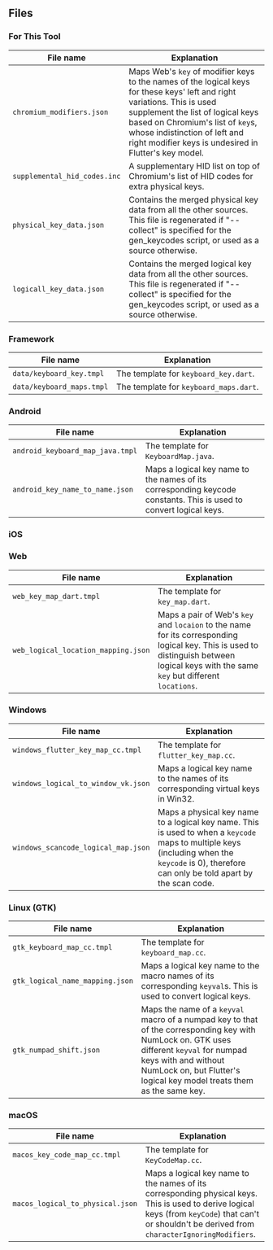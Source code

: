 ## Files

### For This Tool

| File name | Explanation |
| ---- | ---- |
| `chromium_modifiers.json` | Maps Web's `key` of modifier keys to the names of the logical keys for these keys' left and right variations. This is used supplement the list of logical keys based on Chromium's list of `key`s, whose indistinction of left and right modifier keys is undesired in Flutter's key model.|
| `supplemental_hid_codes.inc` | A supplementary HID list on top of Chromium's list of HID codes for extra physical keys.|
| `physical_key_data.json` | Contains the merged physical key data from all the other sources. This file is regenerated if "--collect" is specified for the gen_keycodes script, or used as a source otherwise. |
| `logicall_key_data.json` | Contains the merged logical key data from all the other sources. This file is regenerated if "--collect" is specified for the gen_keycodes script, or used as a source otherwise. |

### Framework

| File name | Explanation |
| ---- | ---- |
| `data/keyboard_key.tmpl` | The template for `keyboard_key.dart`. |
| `data/keyboard_maps.tmpl` | The template for `keyboard_maps.dart`. |


### Android

| File name | Explanation |
| ---- | ---- |
| `android_keyboard_map_java.tmpl` | The template for `KeyboardMap.java`. |
| `android_key_name_to_name.json` | Maps a logical key name to the names of its corresponding keycode constants. This is used to convert logical keys.|


### iOS

### Web

| File name | Explanation |
| ---- | ---- |
| `web_key_map_dart.tmpl` | The template for `key_map.dart`. |
| `web_logical_location_mapping.json` | Maps a pair of Web's `key` and `locaion` to the name for its corresponding logical key. This is used to distinguish between logical keys with the same `key` but different `locations`. |

### Windows

| File name | Explanation |
| ---- | ---- |
| `windows_flutter_key_map_cc.tmpl` | The template for `flutter_key_map.cc`. |
| `windows_logical_to_window_vk.json` | Maps a logical key name to the names of its corresponding virtual keys in Win32. |
| `windows_scancode_logical_map.json` | Maps a physical key name to a logical key name. This is used to when a `keycode` maps to multiple keys (including when the `keycode` is 0), therefore can only be told apart by the scan code. |

### Linux (GTK)

| File name | Explanation |
| ---- | ---- |
| `gtk_keyboard_map_cc.tmpl` | The template for `keyboard_map.cc`. |
| `gtk_logical_name_mapping.json` | Maps a logical key name to the macro names of its corresponding `keyval`s. This is used to convert logical keys.|
| `gtk_numpad_shift.json` | Maps the name of a `keyval` macro of a numpad key to that of the corresponding key with NumLock on. GTK uses different `keyval` for numpad keys with and without NumLock on, but Flutter's logical key model treats them as the same key.|

### macOS

| File name | Explanation |
| ---- | ---- |
| `macos_key_code_map_cc.tmpl` | The template for `KeyCodeMap.cc`. |
| `macos_logical_to_physical.json` | Maps a logical key name to the names of its corresponding physical keys. This is used to derive logical keys (from `keyCode`) that can't or shouldn't be derived from `characterIgnoringModifiers`. |

